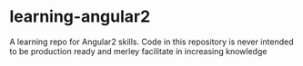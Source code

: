 # learning-angular2
A learning repo for Angular2 skills. Code in this repository is never intended to be production ready and merley facilitate in increasing knowledge
